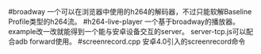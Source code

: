 #broadway
一个可以在浏览器中使用的h264的解码器，不过只能软解Baseline Profile类型的h264流。
#h264-live-player
一个基于broadway的播放器。example改一改就能得到一个能与安卓设备交互的server。
server-tcp.js可以配合adb forward使用。
#screenrecord.cpp
安卓4.0引入的screenrecord命令
